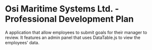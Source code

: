 # Osi Maritime Systems Ltd. - Professional Development Plan

A application that allow employees to submit goals for their manager to review. It features an admin panel that uses DataTable.js to view the employees' data.
